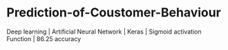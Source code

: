 # Prediction-of-Coustomer-Behaviour
Deep learning | Artificial Neural Network | Keras | Sigmoid activation Function | 86.25 accuracy
